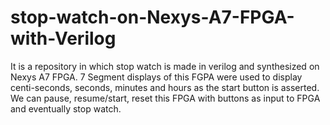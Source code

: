 # stop-watch-on-Nexys-A7-FPGA-with-Verilog
It is a repository in which stop watch is made in verilog and synthesized on Nexys A7 FPGA. 7 Segment displays of this FGPA were used to display centi-seconds, seconds, minutes and hours as the start button is asserted. We can pause, resume/start, reset this FPGA with buttons as input to FPGA and eventually stop watch.

